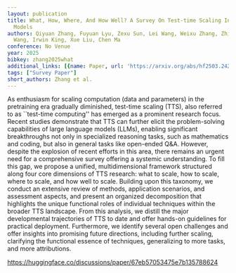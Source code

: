 ```yaml
---
layout: publication
title: What, How, Where, And How Well? A Survey On Test-time Scaling In Large Language
  Models
authors: Qiyuan Zhang, Fuyuan Lyu, Zexu Sun, Lei Wang, Weixu Zhang, Zhihan Guo, Yufei
  Wang, Irwin King, Xue Liu, Chen Ma
conference: No Venue
year: 2025
bibkey: zhang2025what
additional_links: [{name: Paper, url: 'https://arxiv.org/abs/hf2503.24235'}]
tags: ["Survey Paper"]
short_authors: Zhang et al.
---
```

As enthusiasm for scaling computation (data and parameters) in the pretraining era gradually diminished, test-time scaling (TTS), also referred to as ``test-time computing'' has emerged as a prominent research focus. Recent studies demonstrate that TTS can further elicit the problem-solving capabilities of large language models (LLMs), enabling significant breakthroughs not only in specialized reasoning tasks, such as mathematics and coding, but also in general tasks like open-ended Q&A. However, despite the explosion of recent efforts in this area, there remains an urgent need for a comprehensive survey offering a systemic understanding. To fill this gap, we propose a unified, multidimensional framework structured along four core dimensions of TTS research: what to scale, how to scale, where to scale, and how well to scale. Building upon this taxonomy, we conduct an extensive review of methods, application scenarios, and assessment aspects, and present an organized decomposition that highlights the unique functional roles of individual techniques within the broader TTS landscape. From this analysis, we distill the major developmental trajectories of TTS to date and offer hands-on guidelines for practical deployment. Furthermore, we identify several open challenges and offer insights into promising future directions, including further scaling, clarifying the functional essence of techniques, generalizing to more tasks, and more attributions.

https://huggingface.co/discussions/paper/67eb57053475e7b135788624